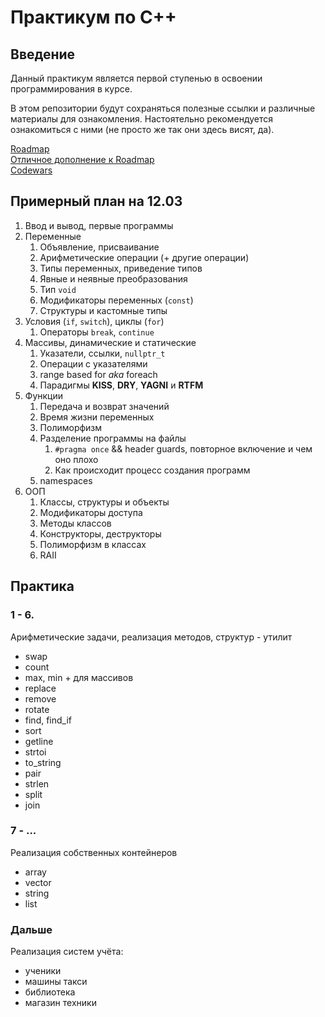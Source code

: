# Практикум по C++

## Введение

Данный практикум является первой ступенью в освоении программирования в курсе.

В этом репозитории будут сохраняться полезные ссылки и различные материалы для ознакомления.
Настоятельно рекомендуется ознакомиться с ними (не просто же так они здесь висят, да).

 [Roadmap](https://raw.githubusercontent.com/salmer/CppDeveloperRoadmap/main/Russian/Graph/roadmap.svg) <br/>
 [Отличное дополнение к Roadmap](https://github.com/salmer/CppDeveloperRoadmap/tree/main/Russian) <br/>
 [Codewars](https://www.codewars.com/)


## Примерный план на 12.03

1. Ввод и вывод, первые программы
2. Переменные
   1. Объявление, присваивание
   2. Арифметические операции (+ другие операции)
   3. Типы переменных, приведение типов
   4. Явные и неявные преобразования
   5. Тип `void`
   6. Модификаторы переменных (`const`)
   7. Структуры и кастомные типы
3. Условия (`if`, `switch`), циклы (`for`)
   1. Операторы `break`, `continue`
5. Массивы, динамические и статические
   1. Указатели, ссылки, `nullptr_t`
   2. Операции с указателями
   3. range based for *aka* foreach
   4. Парадигмы **KISS**, **DRY**, **YAGNI** и **RTFM**
6. Функции
   1. Передача и возврат значений
   2. Время жизни переменных
   3. Полиморфизм
   4. Разделение программы на файлы
      1. `#pragma once` && header guards, повторное включение и чем оно плохо
      2. Как происходит процесс создания программ
   5. namespaces
7. ООП
   1. Классы, структуры и объекты
   2. Модификаторы доступа
   3. Методы классов
   4. Конструкторы, деструкторы
   5. Полиморфизм в классах
   6. RAII

## Практика

### 1 - 6.
Арифметические задачи,
реализация методов, структур - утилит

- swap
- count
- max, min + для массивов
- replace
- remove
- rotate
- find, find_if
- sort
- getline
- strtoi
- to_string
- pair
- strlen
- split
- join

### 7 - ...
Реализация собственных контейнеров

- array
- vector
- string
- list

### Дальше
Реализация систем учёта:
- ученики
- машины такси
- библиотека
- магазин техники
